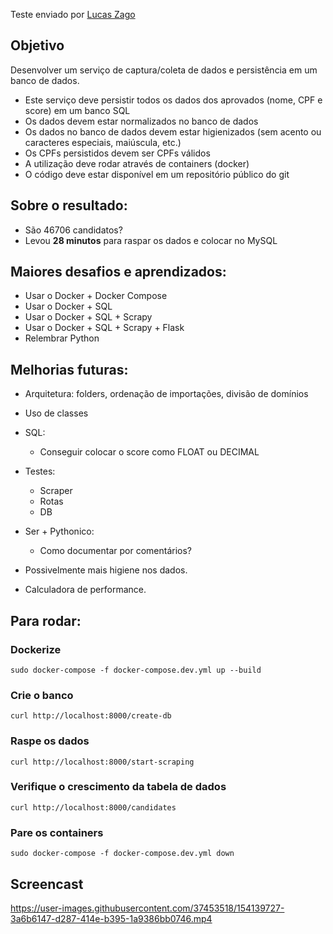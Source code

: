 Teste enviado por [Lucas Zago](https://github.com/luc-zago)

## Objetivo

Desenvolver um serviço de captura/coleta de dados e persistência em um banco de dados.

- Este serviço deve persistir todos os dados dos aprovados (nome, CPF e score) em um banco SQL
- Os dados devem estar normalizados no banco de dados
- Os dados no banco de dados devem estar higienizados (sem acento ou caracteres especiais, maiúscula, etc.)
- Os CPFs persistidos devem ser CPFs válidos
- A utilização deve rodar através de containers (docker)
- O código deve estar disponível em um repositório público do git

## Sobre o resultado:
- São 46706 candidatos?
- Levou **28 minutos** para raspar os dados e colocar no MySQL

## Maiores desafios e aprendizados:

- Usar o Docker + Docker Compose
- Usar o Docker + SQL
- Usar o Docker + SQL + Scrapy
- Usar o Docker + SQL + Scrapy + Flask
- Relembrar Python


## Melhorias futuras:
- Arquitetura: folders, ordenação de importações, divisão de domínios

- Uso de classes

- SQL: 
    - Conseguir colocar o score como FLOAT ou DECIMAL

- Testes:
    - Scraper
    - Rotas
    - DB

- Ser + Pythonico:
    - Como documentar por comentários?
    
- Possivelmente mais higiene nos dados.
- Calculadora de performance.

## Para rodar:

### Dockerize
`sudo docker-compose -f docker-compose.dev.yml up --build`

### Crie o banco
`curl http://localhost:8000/create-db`

### Raspe os dados
`curl http://localhost:8000/start-scraping`

### Verifique o crescimento da tabela de dados




`curl http://localhost:8000/candidates`

### Pare os containers
`sudo docker-compose -f docker-compose.dev.yml down`

## Screencast
https://user-images.githubusercontent.com/37453518/154139727-3a6b6147-d287-414e-b395-1a9386bb0746.mp4
